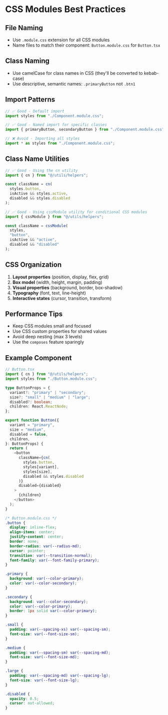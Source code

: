 # CSS Modules Best Practices

## File Naming

- Use `.module.css` extension for all CSS modules
- Name files to match their component: `Button.module.css` for `Button.tsx`

## Class Naming

- Use camelCase for class names in CSS (they'll be converted to kebab-case)
- Use descriptive, semantic names: `.primaryButton` not `.btn1`

## Import Patterns

```typescript
// ✅ Good - Default import
import styles from "./Component.module.css";

// ✅ Good - Named import for specific classes
import { primaryButton, secondaryButton } from "./Component.module.css";

// ❌ Avoid - Importing all styles
import * as styles from "./Component.module.css";
```

## Class Name Utilities

```typescript
// ✅ Good - Using the cn utility
import { cn } from "@/utils/helpers";

const className = cn(
  styles.button,
  isActive && styles.active,
  disabled && styles.disabled
);

// ✅ Good - Using cssModule utility for conditional CSS modules
import { cssModule } from "@/utils/helpers";

const className = cssModule(
  styles,
  "button",
  isActive && "active",
  disabled && "disabled"
);
```

## CSS Organization

1. **Layout properties** (position, display, flex, grid)
2. **Box model** (width, height, margin, padding)
3. **Visual properties** (background, border, box-shadow)
4. **Typography** (font, text, line-height)
5. **Interactive states** (cursor, transition, transform)

## Performance Tips

- Keep CSS modules small and focused
- Use CSS custom properties for shared values
- Avoid deep nesting (max 3 levels)
- Use the `composes` feature sparingly

## Example Component

```typescript
// Button.tsx
import { cn } from "@/utils/helpers";
import styles from "./Button.module.css";

type ButtonProps = {
  variant?: "primary" | "secondary";
  size?: "small" | "medium" | "large";
  disabled?: boolean;
  children: React.ReactNode;
};

export function Button({
  variant = "primary",
  size = "medium",
  disabled = false,
  children,
}: ButtonProps) {
  return (
    <button
      className={cn(
        styles.button,
        styles[variant],
        styles[size],
        disabled && styles.disabled
      )}
      disabled={disabled}
    >
      {children}
    </button>
  );
}
```

```css
/* Button.module.css */
.button {
  display: inline-flex;
  align-items: center;
  justify-content: center;
  border: none;
  border-radius: var(--radius-md);
  cursor: pointer;
  transition: var(--transition-normal);
  font-family: var(--font-family-primary);
}

.primary {
  background: var(--color-primary);
  color: var(--color-secondary);
}

.secondary {
  background: var(--color-secondary);
  color: var(--color-primary);
  border: 1px solid var(--color-primary);
}

.small {
  padding: var(--spacing-xs) var(--spacing-sm);
  font-size: var(--font-size-sm);
}

.medium {
  padding: var(--spacing-sm) var(--spacing-md);
  font-size: var(--font-size-md);
}

.large {
  padding: var(--spacing-md) var(--spacing-lg);
  font-size: var(--font-size-lg);
}

.disabled {
  opacity: 0.5;
  cursor: not-allowed;
}
```
